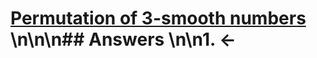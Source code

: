 # [Permutation of 3-smooth numbers](https://projecteuler.net/problem=462) \n\n\n## Answers \n\n1. &larr;
